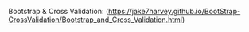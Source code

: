 Bootstrap & Cross Validation: (https://jake7harvey.github.io/BootStrap-CrossValidation/Bootstrap_and_Cross_Validation.html)
